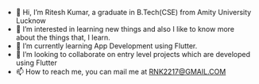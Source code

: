 - 👋 Hi, I’m Ritesh Kumar, a graduate in B.Tech(CSE) from Amity University Lucknow
- 👀 I’m interested in learning new things and also I like to know more about the things that, I learn.
- 🌱 I’m currently learning App Development using Flutter.
- 💞️ I’m looking to collaborate on entry level projects which are developed using Flutter
- 📫 How to reach me, you can mail me at RNK2217@GMAIL.COM

<!---
Ritesh0722/Ritesh0722 is a ✨ special ✨ repository because its `README.md` (this file) appears on your GitHub profile.
You can click the Preview link to take a look at your changes.
--->
